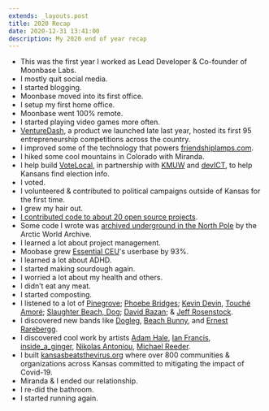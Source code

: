 ```yaml
---
extends: _layouts.post
title: 2020 Recap
date: 2020-12-31 13:41:00
description: My 2020 end of year recap
---
```


* This was the first year I worked as Lead Developer & Co-founder of Moonbase Labs.
* I mostly quit social media.
* I started blogging.
* Moonbase moved into its first office.
* I setup my first home office.
* Moonbase went 100% remote.
* I started playing video games more often.
* [VentureDash](https://goventuredash.com), a product we launched late last year, hosted its first 95 entrepreneurship competitions across the country.
* I improved some of the technology that powers [friendshiplamps.com](https://friendshiplamps.com).
* I hiked some cool mountains in Colorado with Miranda.
* I help build [VoteLocal](https://votelocalks.org), in partnership with [KMUW](https://www.kmuw.org) and [devICT](http://devict.org), to help Kansans find election info.
* I voted.
* I volunteered & contributed to political campaigns outside of Kansas for the first time.
* I grew my hair out.
* [I contributed code to about 20 open source projects](https://github.com/imacrayon).
* Some code I wrote was [archived underground in the North Pole](https://www.youtube.com/watch?v=fzI9FNjXQ0o&feature=emb_title) by the Arctic World Archive.
* I learned a lot about project management.
* Moobase grew [Essential CEU](https://essentialceu.com)'s userbase by 93%.
* I learned a lot about ADHD.
* I started making sourdough again.
* I worried a lot about my health and others.
* I didn’t eat any meat.
* I started composting.
* I listened to a lot of [Pinegrove](https://songwhip.com/pinegrove); [Phoebe Bridges](https://songwhip.com/phoebe-bridgers); [Kevin Devin](https://songwhip.com/kevin-devine), [Touché Amoré](https://songwhip.com/touche-amore); [Slaughter Beach, Dog](https://songwhip.com/slaughter-beach-dog); [David Bazan](https://songwhip.com/david-bazan); & [Jeff Rosenstock](https://songwhip.com/jeff-rosenstock).
* I discovered new bands like [Dogleg](https://songwhip.com/dogleg), [Beach Bunny](https://songwhip.com/beach-bunny), and [Ernest Rarebergg](https://songwhip.com/ernestrareberrg).
* I discovered cool work by artists [Adam Hale](https://thedailysplice.com), [Ian Francis](https://www.ifrancis.co.uk), [inside_a_ginger](https://www.instagram.com/inside_a_ginger/), [Nikolas Antoniou](https://www.nikolasantoniou.com), [Michael Reeder](http://www.michael-reeder.com).
* I built [kansasbeatsthevirus.org](https://kansasbeatsthevirus.org) where over 800 communities & organizations across Kansas committed to mitigating the impact of Covid-19.
* Miranda & I ended our relationship.
* I re-did the bathroom.
* I started running again.
